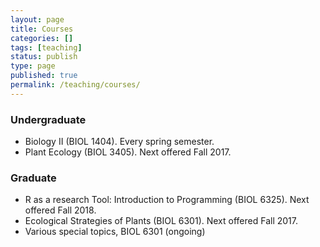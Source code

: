 ```yaml
---
layout: page
title: Courses
categories: []
tags: [teaching]
status: publish
type: page
published: true
permalink: /teaching/courses/
---
```


### Undergraduate ###

- Biology II (BIOL 1404). Every spring semester.
- Plant Ecology (BIOL 3405). Next offered Fall 2017.

### Graduate ###

- R as a research Tool: Introduction to Programming (BIOL 6325). Next offered Fall 2018.
- Ecological Strategies of Plants (BIOL 6301). Next offered Fall 2017.
- Various special topics, BIOL 6301 (ongoing)

[R-research-tool]: http://r-research-tool.schwilk.org/
